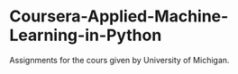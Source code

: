 # Coursera-Applied-Machine-Learning-in-Python
Assignments for the cours given by University of Michigan.
